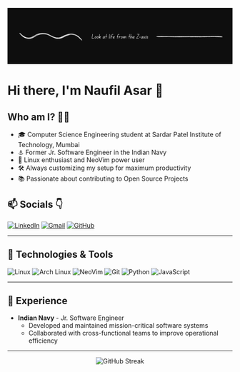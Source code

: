 [![Profile](./assets/banner.png)](https://www.linkedin.com/in/naufil-asar/)

# Hi there, I'm Naufil Asar 👋

## Who am I? 👨‍💻

- 🎓 Computer Science Engineering student at Sardar Patel Institute of Technology, Mumbai
- ⚓ Former Jr. Software Engineer in the Indian Navy
- 🐧 Linux enthusiast and NeoVim power user
- 🛠️ Always customizing my setup for maximum productivity
- 📚 Passionate about contributing to Open Source Projects


## 📫 Socials 👇

[![LinkedIn](https://img.shields.io/badge/LinkedIn-%230077B5.svg?style=for-the-badge&logo=linkedin&logoColor=white)](https://linkedin.com/in/naufil-asar)
[![Gmail](https://img.shields.io/badge/Gmail-%23EA4335.svg?style=for-the-badge&logo=gmail&logoColor=white)](mailto:naufilasar.dev@gmail.com)
[![GitHub](https://img.shields.io/badge/GitHub-%23181717.svg?style=for-the-badge&logo=github&logoColor=white)](https://github.com/yourgithubusername)

---

## 🔧 Technologies & Tools

![Linux](https://img.shields.io/badge/-Linux-FCC624?style=flat-square&logo=linux&logoColor=black)
![Arch Linux](https://img.shields.io/badge/-Arch%20Linux-1793D1?style=flat-square&logo=arch-linux&logoColor=white)
![NeoVim](https://img.shields.io/badge/-NeoVim-57A143?style=flat-square&logo=neovim&logoColor=white)
![Git](https://img.shields.io/badge/-Git-F05032?style=flat-square&logo=git&logoColor=white)
![Python](https://img.shields.io/badge/-Python-3776AB?style=flat-square&logo=Python&logoColor=white)
![JavaScript](https://img.shields.io/badge/-JavaScript-F7DF1E?style=flat-square&logo=javascript&logoColor=black)

---

## 💼 Experience

- **Indian Navy** - Jr. Software Engineer
  - Developed and maintained mission-critical software systems
  - Collaborated with cross-functional teams to improve operational efficiency
---

<!-- <p align="center"> 
  <img src="https://github-readme-stats.vercel.app/api?username=Z-xus&show_icons=true&theme=dark" alt="GitHub Stats" />
</p> -->

<p align="center">
  <img src="https://github-readme-streak-stats.herokuapp.com/?user=Z-xus&theme=dark" alt="GitHub Streak" />
</p>
